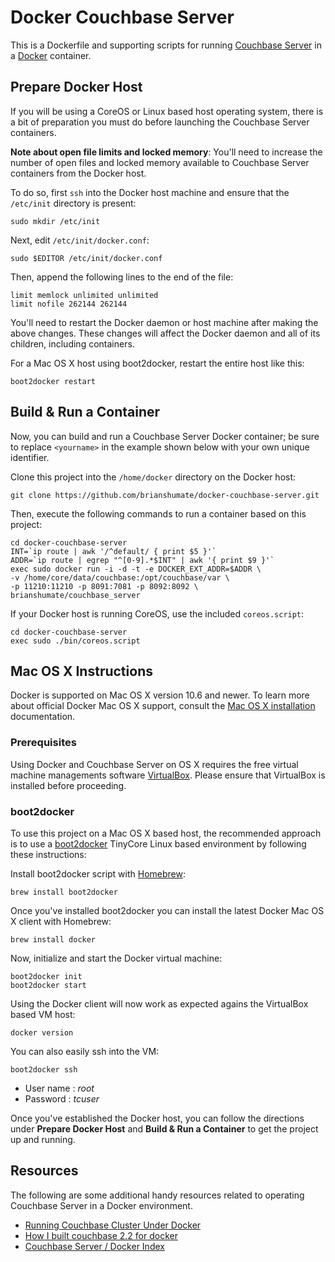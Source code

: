 # Docker Couchbase Server

This is a Dockerfile and supporting scripts for running
[Couchbase Server](http://couchbase.com/) in a
[Docker](http://www.docker.com/) container.


## Prepare Docker Host

If you will be using a CoreOS or Linux based host operating system, there is
a bit of preparation you must do before launching the Couchbase Server
containers.

**Note about open file limits and locked memory**: You'll need to increase
the number of open files and locked memory available to Couchbase Server
containers from the Docker host.

To do so, first `ssh` into the Docker host machine and ensure that the
`/etc/init` directory is present:

    sudo mkdir /etc/init

Next, edit `/etc/init/docker.conf`:

    sudo $EDITOR /etc/init/docker.conf

Then, append the following lines to the end of the file:

    limit memlock unlimited unlimited
    limit nofile 262144 262144

You'll need to restart the Docker daemon or host machine after making the
above changes. These changes will affect the Docker daemon and all of its
children, including containers.

For a Mac OS X host using boot2docker, restart the entire host like this:

    boot2docker restart

## Build & Run a Container

Now, you can build and run a Couchbase Server Docker container; be sure to
replace `<yourname>` in the example shown below with your own unique
identifier.

Clone this project into the `/home/docker` directory on the Docker host:

    git clone https://github.com/brianshumate/docker-couchbase-server.git

Then, execute the following commands to run a container based on this project:

    cd docker-couchbase-server
    INT=`ip route | awk '/^default/ { print $5 }'`
    ADDR=`ip route | egrep "^[0-9].*$INT" | awk '{ print $9 }'`
    exec sudo docker run -i -d -t -e DOCKER_EXT_ADDR=$ADDR \
    -v /home/core/data/couchbase:/opt/couchbase/var \
    -p 11210:11210 -p 8091:7081 -p 8092:8092 \
    brianshumate/couchbase_server

If your Docker host is running CoreOS, use the included `coreos.script`:

    cd docker-couchbase-server
    exec sudo ./bin/coreos.script

## Mac OS X Instructions

Docker is supported on Mac OS X version 10.6 and newer. To learn more about
official Docker Mac OS X support, consult the
[Mac OS X installation](http://docs.docker.io/en/latest/installation/mac/)
documentation.

### Prerequisites

Using Docker and Couchbase Server on OS X requires the free virtual machine
managements software [VirtualBox](https://www.virtualbox.org/). Please ensure
that VirtualBox is installed before proceeding.

### boot2docker

To use this project on a Mac OS X based host, the recommended approach is
to use a [boot2docker](http://boot2docker.io/) TinyCore Linux based
environment by following these instructions:

Install boot2docker script with [Homebrew](http://brew.sh/):

    brew install boot2docker

Once you've installed boot2docker you can install the latest Docker
Mac OS X client with Homebrew:

    brew install docker

Now, initialize and start the Docker virtual machine:

    boot2docker init
    boot2docker start

Using the Docker client will now work as expected agains the VirtualBox
based VM host:

    docker version

You can also easily ssh into the VM:

    boot2docker ssh

* User name : *root*
* Password  : *tcuser*

Once you've established the Docker host, you can follow the directions under
**Prepare Docker Host** and **Build & Run a Container** to get the project
up and running.


## Resources

The following are some additional handy resources related to operating
Couchbase Server in a Docker environment.

* [Running Couchbase Cluster Under Docker](http://tleyden.github.io/blog/2013/11/14/running-couchbase-cluster-under-docker/)
* [How I built couchbase 2.2 for docker](https://gist.github.com/dustin/6605182)
* [Couchbase Server / Docker Index](https://index.docker.io/u/dustin/couchbase/)


